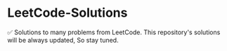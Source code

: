 # LeetCode-Solutions
✅ Solutions to many problems from LeetCode. This repository's solutions will be always updated, So stay tuned.
